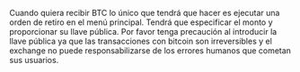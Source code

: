 Cuando quiera recibir BTC lo único que tendrá que hacer es ejecutar una orden de retiro en el menú principal. Tendrá que especificar el monto y proporcionar su llave pública. Por favor tenga precaución al introducir la llave pública ya que las transacciones con bitcoin son irreversibles y el exchange no puede responsabilizarse de los errores humanos que cometan sus usuarios.
